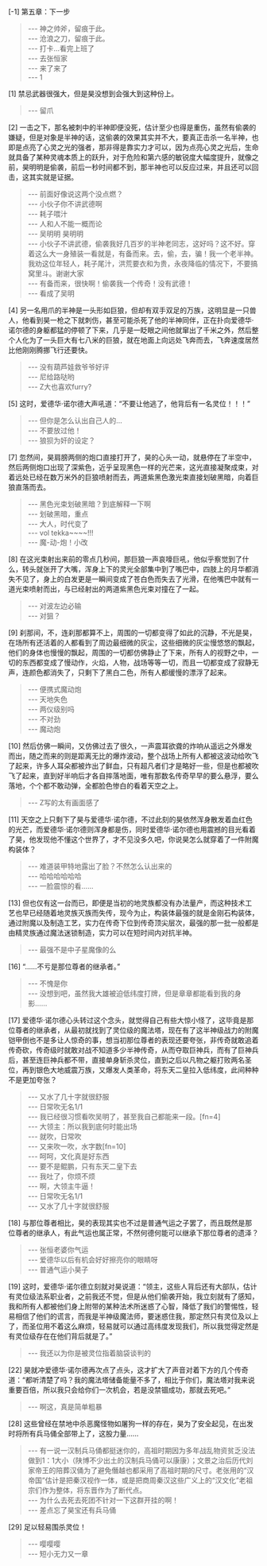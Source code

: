 
[-1] 第五章：下一步
>--- 神之帅斧，留痕于此。<br>
>--- 沧浪之刀，留痕于此。<br>
>--- 打卡…看完上班了<br>
>--- 去张恒家<br>
>--- 来了来了<br>
>--- 1<br>

[1] 禁忌武器很强大，但是昊没想到会强大到这种份上。
>--- 留爪<br>

[2] 一击之下，那名被刺中的半神即便没死，估计至少也得是重伤，虽然有偷袭的嫌疑，但是对象是半神的话，这偷袭的效果其实并不大，要真正击杀一名半神，也即是点亮了心灵之光的强者，那非得是靠实力才可以，因为点亮心灵之光后，生命就具备了某种灵魂本质上的跃升，对于危险和第六感的敏锐度大幅度提升，就像之前，昊明明是偷袭，前后一秒时间都不到，那半神也可以反应过来，并且还可以回击，这其实就是证据。
>--- 前面好像说这两个没点燃？<br>
>--- 小伙子你不讲武德啊<br>
>--- 耗子喂汁<br>
>--- 人和人不能一概而论<br>
>--- 吴明明
昊明明<br>
>--- 小伙子不讲武德，偷袭我好几百岁的半神老同志，这好吗？这不好。穿着这么大一身殖装一看就是，有备而来。去，偷，去，骗！我一个老半神。我劝这位年轻人，耗子尾汁，洪荒要衣和为贵，永夜降临的情况下，不要搞窝里斗。谢谢大家<br>
>--- 有备而来，很快啊！偷袭我一个传奇！没有武德！<br>
>--- 看成了吴明<br>

[4] 另一名用爪的半神是一头形如巨狼，但却有双手双足的万族，这明显是一只兽人，他看到昊一枪之下就刺伤，甚至可能杀死了他的半神同伴，正在扑向爱德华·诺尔德的身躯都猛的停顿了下来，几乎是一眨眼之间他就窜出了千米之外，然后整个人化为了一头巨大有七八米的巨狼，就在地面上向远处飞奔而去，飞奔速度居然比他刚刚腾挪飞行还要快。
>--- 没有葫芦娃救爷爷好评<br>
>--- 尼给路哒哟<br>
>--- Z大也喜欢furry?<br>

[5] 这时，爱德华·诺尔德大声吼道：“不要让他逃了，他背后有一名灵位！！！”
>--- 但你是怎么认出自己人的…<br>
>--- 不要放过他！<br>
>--- 狼狈为奸的设定？<br>

[7] 忽然间，昊肩膀两侧的炮口直接打开了，昊的心头一动，就悬停在了半空中，然后两侧炮口出现了深紫色，近乎呈现黑色一样的光芒来，这光直接凝聚成束，对着远处已经在数万米外的巨狼喷射而去，两道紫黑色激光束直接划破黑暗，向着巨狼直落而去。
>--- 黑色光束划破黑暗？到底解释一下啊<br>
>--- 划破黑暗，重点<br>
>--- 大人，时代变了<br>
>--- vol tekka~~~~!!!<br>
>--- 魔-动-炮！小改<br>

[8] 在这光束射出来前的零点几秒间，那巨狼一声哀嚎巨吼，他似乎察觉到了什么，转头就张开了大嘴，浑身上下的灵光全部集中到了嘴巴中，四肢上的月华都消失不见了，身上的白发更是一瞬间变成了苍白色而失去了光滑，在他嘴巴中就有一道光束喷射而出，与已经射出的两道紫黑色光束对撞在了一起。
>--- 对波左边必输<br>
>--- 对狙？<br>

[9] 刹那间，不，连刹那都算不上，周围的一切都变得了如此的沉静，不光是昊，在场所有还活着的人都看到了周边最细微的灰尘，这些细微的灰尘慢悠悠的飘起，他们的身体也慢慢的飘起，周围的一切都仿佛静止了下来，所有人的视野之中，一切的东西都变成了慢动作，火焰，人物，战场等等一切，而且一切都变成了寂静无声，连颜色都消失了，只剩下了黑白二色，所有人都缓慢的漂浮了起来。
>--- 便携式魔动炮<br>
>--- 天地失色<br>
>--- 两仪级别吗<br>
>--- 不对劲<br>
>--- 魔动炮<br>

[10] 然后仿佛一瞬间，又仿佛过去了很久，一声震耳欲聋的炸响从遥远之外爆发而出，随之而来的则是距离无比的爆炸波动，整个战场上所有人都被这波动给吹飞了起来，许多人耳朵都被炸出了鲜血，只有超凡者们才是略好一些，但是也都被吹飞了起来，直到好半响后才各自摔落地面，唯有那数名传奇早早的要么悬浮，要么落地，个个都不敢动弹，全都脸色惨白的看着天空之上。
>--- Z写的太有画面感了<br>

[11] 天空之上只剩下了昊与爱德华·诺尔德，不过此刻的昊依然浑身散发着血红色的光芒，而爱德华·诺尔德则浑身都是伤，同时爱德华·诺尔德也用震撼的目光看着了昊，他发现他不懂这个世界了，才不见没多久吧，你说昊怎么就穿着了一件附魔构装体？
>--- 难道装甲特地露出了脸？不然怎么认出来的<br>
>--- 哈哈哈哈哈哈<br>
>--- 一脸震惊的看……<br>

[13] 但也仅有这一台而已，即便是当初的地灵族都没有办法量产，而这种技术工艺也早已经随着地灵族灭族而失传，现今为止，构装体最强的就是金刚石构装体，通过附魔以及制造工艺，实力在传奇下位到传奇顶尖层次，最强的那一批一般都是由精灵族通过魔法迷锁制造，实力可以在短时间内对抗半神。
>--- 最强不是中子星魔像的么<br>

[16] “……不亏是那位尊者的继承者。”
>--- 不愧是你<br>
>--- 没想到吧，虽然我大雄被迫低纬度打牌，但是章章都能看到我的身影……<br>

[17] 爱德华·诺尔德心头转过这个念头，就觉得自己有些大惊小怪了，这毕竟是那位尊者的继承者，从最初就找到了灵位级的魔法塔，现在有了这半神级战力的附魔铠甲倒也不是多让人惊奇的事，想当初那位尊者的表现还要夸张，非传奇就敢追着传奇砍，传奇级时就敢对战不知道多少半神传奇，从而夺取巨神兵，而有了巨神兵后，甚至连巨神兵都不带，直接单身斩杀灵位，直到之后以凡物之躯打败两名圣位，再到银色大地威震万族，又爆发人类革命，将东天二皇拉入低纬度，此间种种不是更加夸张？
>--- 又水了几十字就很舒服<br>
>--- 日常吹无名1/1<br>
>--- 我已经很习惯看吹吴明了，甚至我自己都能来一段。[fn=4]<br>
>--- 大领主：所以我到底何时能出场<br>
>--- 就吹，日常吹<br>
>--- 又来吹一吹，水字数[fn=10]<br>
>--- 呵呵，文化真是好东西<br>
>--- 要不是鲲鹏，只有东天二皇下去<br>
>--- 我吐了，你烦不烦<br>
>--- 啊，大领主牛逼！<br>
>--- 日常吹无名1/1<br>
>--- 又水了几十字就很舒服<br>

[18] 与那位尊者相比，昊的表现其实也不过是普通气运之子罢了，而且既然是那位尊者的继承人，有此气运也属正常，不然何德何能可以继承下那位尊者的遗泽？
>--- 张恒老婆你气运<br>
>--- 爱德华以后有机会好好擦亮你的眼睛呀<br>
>--- 普通气运小昊子<br>

[19] 这时，爱德华·诺尔德立刻就对昊说道：“领主，这些人背后还有大部队，估计有灵位级法系职业者，之前我还不觉，但是从他们偷袭开始，我立刻就有了感知，我和所有人都被他们身上附带的某种法术所迷惑了心智，降低了我们的警惕性，轻易相信了他们的谎言，而我是半神级魔法师，要迷惑住我，那定然只有灵位及以上了，而圣位用不着这么麻烦，轻易就可以通过高纬度发现我们，所以我觉得定然是有灵位级存在在他们背后就是了。”
>--- 我还以为你是被灵位指着脑袋谈判的<br>

[22] 昊就冲爱德华·诺尔德再次点了点头，这才扩大了声音对着下方的几个传奇道：“都听清楚了吗？我的魔法塔储备能量不多了，相比于你们，魔法塔对我来说重要百倍，所以我只会给你们一次机会，若是没禁锢成功，那就去死吧。”
>--- 啊这，真是简单粗暴<br>

[28] 这些曾经在禁地中杀恶魔怪物如屠狗一样的存在，昊为了安全起见，在出发时将所有兵马俑全部带上了，这股力量……
>--- 有一说一汉制兵马俑都挺迷你的，高祖时期因为多年战乱物资贫乏没法做到1：1大小（陕博不少出土的汉制兵马俑可以康康）；文景之治后历代刘家帝王的陪葬汉俑为了避免僭越也都采用了高祖时期的尺寸。老张用的“汉帝国”估计是把秦汉视作一体，或是把商周秦汉这些广义上的“汉文化”老祖宗们作为整体，将东晋作为了断代点。<br>
>--- 为什么去死去死团不针对一下这群开挂的啊！<br>
>--- 差点忘了昊宝还有兵马俑<br>

[29] 足以轻易围杀灵位！
>--- 嘤嘤嘤<br>
>--- 短小无力又一章<br>
